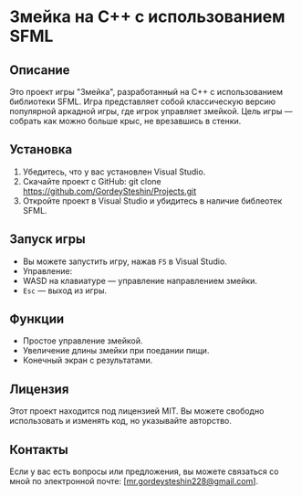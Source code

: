 # Змейка на C++ с использованием SFML

## Описание

Это проект игры "Змейка", разработанный на C++ с использованием библиотеки SFML. Игра представляет собой классическую версию популярной аркадной игры, где игрок управляет змейкой. Цель игры — собрать как можно больше крыс, не врезавшись в стенки.

## Установка

1. Убедитесь, что у вас установлен Visual Studio.
2. Скачайте проект с GitHub: git clone https://github.com/GordeySteshin/Projects.git
3. Откройте проект в Visual Studio и убидитесь в наличие библеотек SFML.

## Запуск игры

- Вы можете запустить игру, нажав `F5` в Visual Studio.
- Управление:
- WASD на клавиатуре — управление направлением змейки.
- `Esc` — выход из игры.

## Функции

- Простое управление змейкой.
- Увеличение длины змейки при поедании пищи.
- Конечный экран с результатами.

## Лицензия

Этот проект находится под лицензией MIT. Вы можете свободно использовать и изменять код, но указывайте авторство.

## Контакты

Если у вас есть вопросы или предложения, вы можете связаться со мной по электронной почте: [mr.gordeysteshin228@gmail.com].
